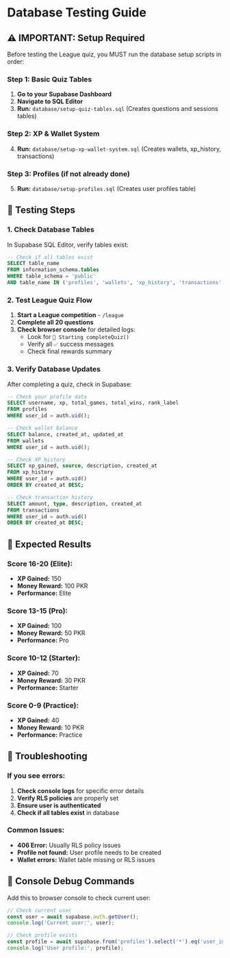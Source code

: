 # Database Testing Guide

## ⚠️ IMPORTANT: Setup Required

Before testing the League quiz, you MUST run the database setup scripts in order:

### Step 1: Basic Quiz Tables
1. **Go to your Supabase Dashboard**
2. **Navigate to SQL Editor**
3. **Run:** `database/setup-quiz-tables.sql` (Creates questions and sessions tables)

### Step 2: XP & Wallet System
4. **Run:** `database/setup-xp-wallet-system.sql` (Creates wallets, xp_history, transactions)

### Step 3: Profiles (if not already done)
5. **Run:** `database/setup-profiles.sql` (Creates user profiles table)

## 🧪 Testing Steps

### 1. Check Database Tables
In Supabase SQL Editor, verify tables exist:
```sql
-- Check if all tables exist
SELECT table_name 
FROM information_schema.tables 
WHERE table_schema = 'public' 
AND table_name IN ('profiles', 'wallets', 'xp_history', 'transactions', 'competition_sessions', 'competition_questions');
```

### 2. Test League Quiz Flow
1. **Start a League competition** - `/league`
2. **Complete all 20 questions**
3. **Check browser console** for detailed logs:
   - Look for `🚀 Starting completeQuiz()` 
   - Verify all `✅` success messages
   - Check final rewards summary

### 3. Verify Database Updates
After completing a quiz, check in Supabase:

```sql
-- Check your profile data
SELECT username, xp, total_games, total_wins, rank_label 
FROM profiles 
WHERE user_id = auth.uid();

-- Check wallet balance
SELECT balance, created_at, updated_at 
FROM wallets 
WHERE user_id = auth.uid();

-- Check XP history
SELECT xp_gained, source, description, created_at 
FROM xp_history 
WHERE user_id = auth.uid() 
ORDER BY created_at DESC;

-- Check transaction history
SELECT amount, type, description, created_at 
FROM transactions 
WHERE user_id = auth.uid() 
ORDER BY created_at DESC;
```

## 🎯 Expected Results

### Score 16-20 (Elite):
- **XP Gained:** 150
- **Money Reward:** 100 PKR
- **Performance:** Elite

### Score 13-15 (Pro):
- **XP Gained:** 100
- **Money Reward:** 50 PKR
- **Performance:** Pro

### Score 10-12 (Starter):
- **XP Gained:** 70
- **Money Reward:** 30 PKR
- **Performance:** Starter

### Score 0-9 (Practice):
- **XP Gained:** 40
- **Money Reward:** 10 PKR
- **Performance:** Practice

## 🐛 Troubleshooting

### If you see errors:
1. **Check console logs** for specific error details
2. **Verify RLS policies** are properly set
3. **Ensure user is authenticated**
4. **Check if all tables exist** in database

### Common Issues:
- **406 Error:** Usually RLS policy issues
- **Profile not found:** User profile needs to be created
- **Wallet errors:** Wallet table missing or RLS issues

## 🔧 Console Debug Commands

Add this to browser console to check current user:
```javascript
// Check current user
const user = await supabase.auth.getUser();
console.log('Current user:', user);

// Check profile exists
const profile = await supabase.from('profiles').select('*').eq('user_id', user.data.user.id);
console.log('User profile:', profile);
```
